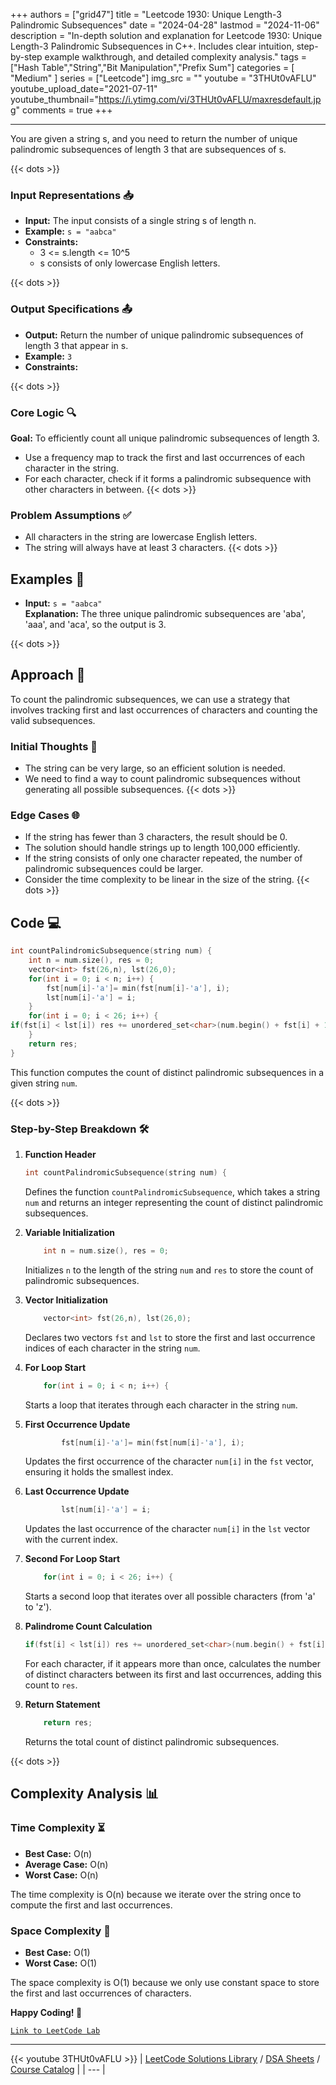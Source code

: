 
+++
authors = ["grid47"]
title = "Leetcode 1930: Unique Length-3 Palindromic Subsequences"
date = "2024-04-28"
lastmod = "2024-11-06"
description = "In-depth solution and explanation for Leetcode 1930: Unique Length-3 Palindromic Subsequences in C++. Includes clear intuition, step-by-step example walkthrough, and detailed complexity analysis."
tags = ["Hash Table","String","Bit Manipulation","Prefix Sum"]
categories = [
    "Medium"
]
series = ["Leetcode"]
img_src = ""
youtube = "3THUt0vAFLU"
youtube_upload_date="2021-07-11"
youtube_thumbnail="https://i.ytimg.com/vi/3THUt0vAFLU/maxresdefault.jpg"
comments = true
+++



---
You are given a string s, and you need to return the number of unique palindromic subsequences of length 3 that are subsequences of s.
<!--more-->
{{< dots >}}
### Input Representations 📥
- **Input:** The input consists of a single string s of length n.
- **Example:** `s = "aabca"`
- **Constraints:**
	- 3 <= s.length <= 10^5
	- s consists of only lowercase English letters.

{{< dots >}}
### Output Specifications 📤
- **Output:** Return the number of unique palindromic subsequences of length 3 that appear in s.
- **Example:** `3`
- **Constraints:**

{{< dots >}}
### Core Logic 🔍
**Goal:** To efficiently count all unique palindromic subsequences of length 3.

- Use a frequency map to track the first and last occurrences of each character in the string.
- For each character, check if it forms a palindromic subsequence with other characters in between.
{{< dots >}}
### Problem Assumptions ✅
- All characters in the string are lowercase English letters.
- The string will always have at least 3 characters.
{{< dots >}}
## Examples 🧩
- **Input:** `s = "aabca"`  \
  **Explanation:** The three unique palindromic subsequences are 'aba', 'aaa', and 'aca', so the output is 3.

{{< dots >}}
## Approach 🚀
To count the palindromic subsequences, we can use a strategy that involves tracking first and last occurrences of characters and counting the valid subsequences.

### Initial Thoughts 💭
- The string can be very large, so an efficient solution is needed.
- We need to find a way to count palindromic subsequences without generating all possible subsequences.
{{< dots >}}
### Edge Cases 🌐
- If the string has fewer than 3 characters, the result should be 0.
- The solution should handle strings up to length 100,000 efficiently.
- If the string consists of only one character repeated, the number of palindromic subsequences could be larger.
- Consider the time complexity to be linear in the size of the string.
{{< dots >}}
## Code 💻
```cpp
int countPalindromicSubsequence(string num) {
    int n = num.size(), res = 0;        
    vector<int> fst(26,n), lst(26,0);
    for(int i = 0; i < n; i++) {
        fst[num[i]-'a']= min(fst[num[i]-'a'], i);
        lst[num[i]-'a'] = i;
    }
    for(int i = 0; i < 26; i++) {
if(fst[i] < lst[i]) res += unordered_set<char>(num.begin() + fst[i] + 1, num.begin() + lst[i]).size();
    }
    return res;        
}
```

This function computes the count of distinct palindromic subsequences in a given string `num`.

{{< dots >}}
### Step-by-Step Breakdown 🛠️
1. **Function Header**
	```cpp
	int countPalindromicSubsequence(string num) {
	```
	Defines the function `countPalindromicSubsequence`, which takes a string `num` and returns an integer representing the count of distinct palindromic subsequences.

2. **Variable Initialization**
	```cpp
	    int n = num.size(), res = 0;        
	```
	Initializes `n` to the length of the string `num` and `res` to store the count of palindromic subsequences.

3. **Vector Initialization**
	```cpp
	    vector<int> fst(26,n), lst(26,0);
	```
	Declares two vectors `fst` and `lst` to store the first and last occurrence indices of each character in the string `num`.

4. **For Loop Start**
	```cpp
	    for(int i = 0; i < n; i++) {
	```
	Starts a loop that iterates through each character in the string `num`.

5. **First Occurrence Update**
	```cpp
	        fst[num[i]-'a']= min(fst[num[i]-'a'], i);
	```
	Updates the first occurrence of the character `num[i]` in the `fst` vector, ensuring it holds the smallest index.

6. **Last Occurrence Update**
	```cpp
	        lst[num[i]-'a'] = i;
	```
	Updates the last occurrence of the character `num[i]` in the `lst` vector with the current index.

7. **Second For Loop Start**
	```cpp
	    for(int i = 0; i < 26; i++) {
	```
	Starts a second loop that iterates over all possible characters (from 'a' to 'z').

8. **Palindrome Count Calculation**
	```cpp
	if(fst[i] < lst[i]) res += unordered_set<char>(num.begin() + fst[i] + 1, num.begin() + lst[i]).size();
	```
	For each character, if it appears more than once, calculates the number of distinct characters between its first and last occurrences, adding this count to `res`.

9. **Return Statement**
	```cpp
	    return res;        
	```
	Returns the total count of distinct palindromic subsequences.

{{< dots >}}
## Complexity Analysis 📊
### Time Complexity ⏳
- **Best Case:** O(n)
- **Average Case:** O(n)
- **Worst Case:** O(n)

The time complexity is O(n) because we iterate over the string once to compute the first and last occurrences.

### Space Complexity 💾
- **Best Case:** O(1)
- **Worst Case:** O(1)

The space complexity is O(1) because we only use constant space to store the first and last occurrences of characters.

**Happy Coding! 🎉**


[`Link to LeetCode Lab`](https://leetcode.com/problems/unique-length-3-palindromic-subsequences/description/)

---
{{< youtube 3THUt0vAFLU >}}
| [LeetCode Solutions Library](https://grid47.xyz/leetcode/) / [DSA Sheets](https://grid47.xyz/sheets/) / [Course Catalog](https://grid47.xyz/courses/) |
| --- |

